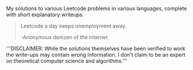 My solutions to various Leetcode problems in various languages, complete with short explanatory writeups.

> Leetcode a day keeps unemployment away.
>
> -Anonymous denizen of the internet
  
'''DISCLAIMER: While the solutions themselves have been verified to work the write-ups may contain wrong information. I don't claim to be an expert on theoretical computer science and algorithms.'''
